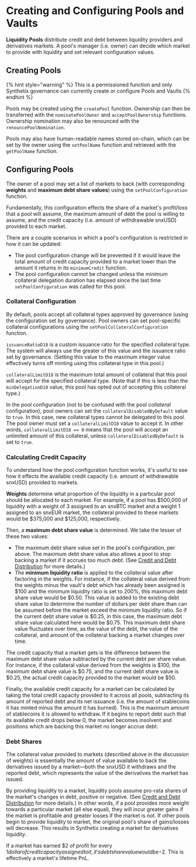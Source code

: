 # Creating and Configuring Pools and Vaults

**Liquidity Pools** distribute credit and debt between liquidity providers and derivatives markets. A pool's manager (i.e. owner) can decide which market to provide with liquidity and set relevant configuration values.

## Creating Pools[​](https://snx-v3-docs.vercel.app/pools-markets/delegating-credit-and-debt#creating-pools) <a href="#creating-pools" id="creating-pools"></a>

{% hint style="warning" %}
This is a permissioned function and only Synthetix governance can currently create or configure Pools and Vaults
{% endhint %}

Pools may be created using the `createPool` function. Ownership can then be transferred with the `nominatePoolOwner` and `acceptPoolOwnership` functions. Ownership nomination may also be renounced with the `renouncePoolNomination`.

Pools may also have human-readable names stored on-chain, which can be set by the owner using the `setPoolName` function and retrieved with the `getPoolName` function.

## Configuring Pools[​](https://snx-v3-docs.vercel.app/pools-markets/delegating-credit-and-debt#configuring-pools) <a href="#configuring-pools" id="configuring-pools"></a>

The owner of a pool may set a list of markets to back (with corresponding **weights** and **maximum debt share values**) using the `setPoolConfiguration` function.

Fundamentally, this configuration effects the share of a market's profit/loss that a pool will assume, the maximum amount of debt the pool is willing to assume, and the credit capacity (i.e. amount of withdrawable snxUSD) provided to each market.

There are a couple scenarios in which a pool's configuration is restricted in how it can be updated:

* The pool configuration change will be prevented if it would leave the total amount of credit capacity provided to a market lower than the amount it returns in its `minimumCredit` function.
* The pool configuration cannot be changed unless the minimum collateral delegation duration has elapsed since the last time `setPoolConfiguration` was called for this pool.

### Collateral Configuration

By default, pools accept all collateral types approved by governance (using the configuration set by governance). Pool owners can set pool-specific collateral configurations using the `setPoolCollateralConfiguration` function.

`issuanceRatioD18` is a custom issuance ratio for the specified collateral type. The system will always use the greater of this value and the issuance ratio set by governance. (Setting this value to  the maximum integer value effectively turns off minting using this collateral type in this pool.)

`collateralLimitD18` is the maximum total amount of collateral that this pool will accept for the specified collateral type. (Note that if this is less than the `minDelegationD18` value, this pool has opted out of accepting this collateral type.)

In the pool configuration (not to be confused with the pool _collateral_ configuration), pool owners can set the `collateralDisabledByDefault` value to `true`. In this case, new collateral types cannot be delegated to this pool. The pool owner must set a `collateralLimitD18` value to accept it. In other words, `collateralLimitD18 == 0` means that the pool will accept an unlimited amount of this collateral, unless `collateralDisabledByDefault` is set to `true`.

### Calculating Credit Capacity[​](https://snx-v3-docs.vercel.app/pools-markets/delegating-credit-and-debt#calculating-credit-capacity) <a href="#calculating-credit-capacity" id="calculating-credit-capacity"></a>

To understand how the pool configuration function works, it's useful to see how it effects the available credit capacity (i.e. amount of withdrawable snxUSD) provided to markets.

**Weights** determine what proportion of the liquidity in a particular pool should be allocated to each market. For example, if a pool has $500,000 of liquidity with a weight of 3 assigned to an snxBTC market and a weight 1 assigned to an snxEUR market, the collateral provided to these markets would be $375,000 and $125,000, respectively.

Then, a **maximum debt share value** is determined. We take the lesser of these two values:

* The maximum debt share value set in the pool's configuration, per above. The maximum debt share value also allows a pool to stop backing a market if it accrues too much debt. (See [Credit and Debt Distribution](credit-and-debt-distribution.md) for more details.)
* The **minimum liquidity ratio** is applied to the collateral value after factoring in the weights. For instance, if the collateral value derived from the weights minus the vault's debt which has already been assigned is $100 and the minimum liquidity ratio is set to 200%, this maximum debt share value would be $0.50. This value is added to the existing debt share value to determine the number of dollars per debt share than can be assumed before the market exceed the minimum liquidity ratio. So if the current debt share value is $0.25, in this case, the maximum debt share value calculated here would be $0.75. This maximum debt share value fluctuates over time, as the value of the debt, the value of the collateral, and amount of the collateral backing a market changes over time.

The credit capacity that a market gets is the difference between the maximum debt share value subtracted by the current debt per share value. For instance, if the collateral value derived from the weights is $100, the maximum debt share value is $0.75, and the current debt share value is $0.25, the actual credit capacity provided to the market would be $50.[​](https://snx-v3-docs.vercel.app/pools-markets/delegating-credit-and-debt#available-credit)

Finally, the available credit capacity for a market can be calculated by taking the total credit capacity provided to it across all pools, subtracting its amount of reported debt and its net issuance (i.e. the amount of stablecoins it has minted minus the amount it has burned). This is the maximum amount of stablecoins it is allowed to withdraw. If it begins to report debt such that its available credit drops below 0, the market becomes insolvent and positions which are backing this market no longer accrue debt.

### Debt Shares

The collateral value provided to markets (described above in the discussion of weights) is essentially the amount of value available to back the derivatives issued by a market—both the snxUSD it withdraws and the reported debt, which represents the value of the derivatives the market has issued.

By providing liquidity to a market, liquidity pools assume pro-rata shares of the market's changes in debt, positive or negative. (See [Credit and Debt Distribution](credit-and-debt-distribution.md) for more details.) In other words, if a pool provides more weight towards a particular market (all else equal), they will incur greater gains if the market is profitable and greater losses if the market is not. If other pools begin to provide liquidity to market, the original pool's share of gains/losses will decrease. This results in Synthetix creating a market for derivatives liquidity.

If a market has earned $2 of profit for every $1 dollar of credit capacity assigned to it, it's debt share value would be -$2. This is effectively a market's lifetime PnL.

